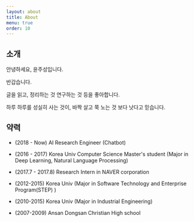 ```yaml
---
layout: about
title: About
menu: true
order: 10
---
```


## 소개

안녕하세요, 윤주성입니다.

반갑습니다.

글을 읽고, 정리하는 것
연구하는 것 등을 좋아합니다.

하루 하루를 성실히 사는 것이, 바짝 살고 쭉 노는 것 보다 낫다고 믿습니다.

## 약력

- (2018 - Now) AI Research Engineer (Chatbot)

- (2016 - 2017) Korea Univ Computer Science Master's student
(Major in Deep Learning, Natural Language Processing)

- (2017.7 - 2017.8) Research Intern in NAVER corporation

- (2012-2015) Korea Univ
(Major in Software Technology and Enterprise Program(STEP) )

- (2010-2015) Korea Univ
(Major in Industrial Engineering)

- (2007-2009) Ansan Dongsan Christian High school

